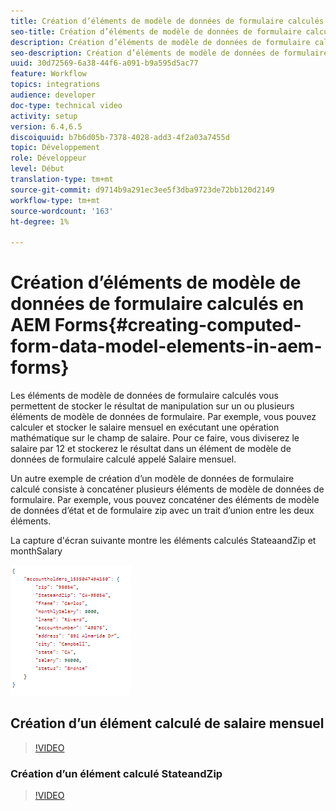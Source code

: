 ```yaml
---
title: Création d’éléments de modèle de données de formulaire calculés en AEM Forms
seo-title: Création d’éléments de modèle de données de formulaire calculés en AEM Forms
description: Création d’éléments de modèle de données de formulaire calculés
seo-description: Création d’éléments de modèle de données de formulaire calculés
uuid: 30d72569-6a38-44f6-a091-b9a595d5ac77
feature: Workflow
topics: integrations
audience: developer
doc-type: technical video
activity: setup
version: 6.4,6.5
discoiquuid: b7b6d05b-7378-4028-add3-4f2a03a7455d
topic: Développement
role: Développeur
level: Début
translation-type: tm+mt
source-git-commit: d9714b9a291ec3ee5f3dba9723de72bb120d2149
workflow-type: tm+mt
source-wordcount: '163'
ht-degree: 1%

---
```



# Création d’éléments de modèle de données de formulaire calculés en AEM Forms{#creating-computed-form-data-model-elements-in-aem-forms}

Les éléments de modèle de données de formulaire calculés vous permettent de stocker le résultat de manipulation sur un ou plusieurs éléments de modèle de données de formulaire. Par exemple, vous pouvez calculer et stocker le salaire mensuel en exécutant une opération mathématique sur le champ de salaire. Pour ce faire, vous diviserez le salaire par 12 et stockerez le résultat dans un élément de modèle de données de formulaire calculé appelé Salaire mensuel.

Un autre exemple de création d’un modèle de données de formulaire calculé consiste à concaténer plusieurs éléments de modèle de données de formulaire. Par exemple, vous pouvez concaténer des éléments de modèle de données d’état et de formulaire zip avec un trait d’union entre les deux éléments.

La capture d&#39;écran suivante montre les éléments calculés StateaandZip et monthSalary

![computedfdmelement](assets/computedfdmelement.gif)

## Création d’un élément calculé de salaire mensuel

>[!VIDEO](https://video.tv.adobe.com/v/23855?quality=9&learn=on)

### Création d’un élément calculé StateandZip

>[!VIDEO](https://video.tv.adobe.com/v/23856/?quality=9&learn=on)

